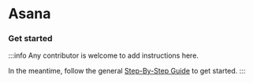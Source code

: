 # Asana

### Get started

:::info
Any contributor is welcome to add instructions here. 

In the meantime, follow the general [Step-By-Step Guide](../reference/guide.md) to get started. 
:::